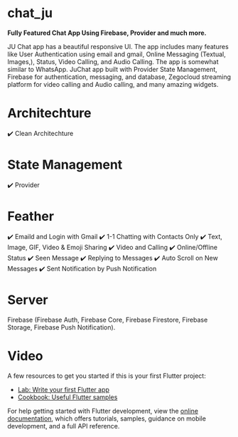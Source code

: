 # chat_ju

**Fully Featured Chat App Using Firebase, Provider and much more.**

JU Chat app has a beautiful responsive UI. The app includes many features like User Authentication using email and gmail, Online Messaging (Textual, Images,), Status,  Video Calling, and Audio Calling. The app is somewhat similar to WhatsApp. JuChat app built with Provider State Management, Firebase for authentication, messaging, and database, Zegocloud streaming platform for video calling and Audio calling, and many amazing widgets.

# Architechture
✔️ Clean Architechture

# State Management
✔️ Provider

# Feather
✔️ Emaild and Login with Gmail
✔️ 1-1 Chatting with Contacts Only
✔️ Text, Image, GIF, Video & Emoji Sharing
✔️ Video and Calling
✔️ Online/Offline Status
✔️ Seen Message
✔️ Replying to Messages
✔️ Auto Scroll on New Messages
✔️ Sent Notification by Push Notification

# Server
Firebase (Firebase Auth, Firebase Core, Firebase Firestore, Firebase Storage, Firebase Push Notification).

# Video


A few resources to get you started if this is your first Flutter project:

- [Lab: Write your first Flutter app](https://docs.flutter.dev/get-started/codelab)
- [Cookbook: Useful Flutter samples](https://docs.flutter.dev/cookbook)

For help getting started with Flutter development, view the
[online documentation](https://docs.flutter.dev/), which offers tutorials,
samples, guidance on mobile development, and a full API reference.
